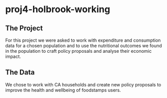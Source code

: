 # proj4-holbrook-working

## The Project

For this project we were asked to work with expenditure and consumption data for a chosen population and to use the nutritional outcomes we found in the population to craft policy proposals and analyse their economic impact.

## The Data

We chose to work with CA households and create new policy proposals to improve the health and wellbeing of foodstamps users.
